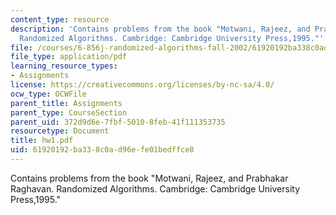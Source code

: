 ```yaml
---
content_type: resource
description: 'Contains problems from the book "Motwani, Rajeez, and Prabhakar Raghavan.
  Randomized Algorithms. Cambridge: Cambridge University Press,1995."'
file: /courses/6-856j-randomized-algorithms-fall-2002/61920192ba338c0ad96efe01bedffce8_hw1.pdf
file_type: application/pdf
learning_resource_types:
- Assignments
license: https://creativecommons.org/licenses/by-nc-sa/4.0/
ocw_type: OCWFile
parent_title: Assignments
parent_type: CourseSection
parent_uid: 372d9d6e-7fbf-5010-8feb-41f111353735
resourcetype: Document
title: hw1.pdf
uid: 61920192-ba33-8c0a-d96e-fe01bedffce8
---
```

Contains problems from the book "Motwani, Rajeez, and Prabhakar Raghavan. Randomized Algorithms. Cambridge: Cambridge University Press,1995."